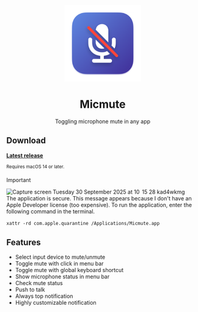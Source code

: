 <div align="center">
	<img src="Micmute/Assets.xcassets/AppIcon.appiconset/mac1024.png" width="200" height="200">
	<h1>Micmute</h1>
	<p>
		Toggling microphone mute in any app
	</p>
</div>

## Download

[**Latest release**](https://github.com/rokartur/Micmute/releases/latest)

<sup>Requires macOS 14 or later.</sup>

> [!IMPORTANT]
> <img width="248" height="238" alt="Capture screen Tuesday 30 September 2025 at 10  15 28 kad4wkmg" src="https://github.com/user-attachments/assets/36b8a3b1-ae43-47bc-8fc1-84660c0e2578" />
> <br>
> The application is secure. This message appears because I don't have an Apple Developer license (too expensive). To run the application, enter the following command in the terminal.
```
xattr -rd com.apple.quarantine /Applications/Micmute.app
```


## Features
- Select input device to mute/unmute
- Toggle mute with click in menu bar
- Toggle mute with global keyboard shortcut
- Show microphone status in menu bar
- Check mute status
- Push to talk
- Always top notification
- Highly customizable notification
